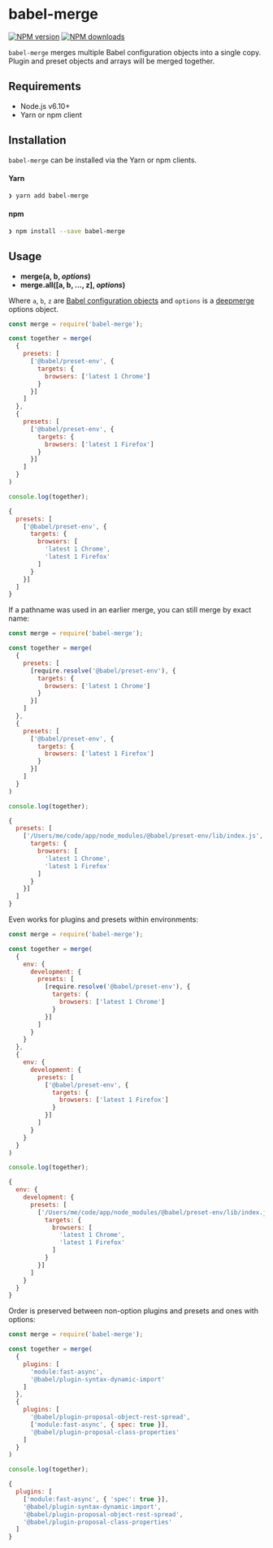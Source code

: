 # babel-merge
[![NPM version][npm-image]][npm-url] [![NPM downloads][npm-downloads]][npm-url]

`babel-merge` merges multiple Babel configuration objects into a single copy.
Plugin and preset objects and arrays will be merged together.

## Requirements

- Node.js v6.10+
- Yarn or npm client

## Installation

`babel-merge` can be installed via the Yarn or npm clients.

#### Yarn

```bash
❯ yarn add babel-merge
```

#### npm

```bash
❯ npm install --save babel-merge
```

## Usage

* __merge(a, b, _options_)__
* __merge.all([a, b, ..., z], _options_)__

Where `a`, `b`, `z` are [Babel configuration objects](https://babeljs.io/docs/usage/api/#options) and `options` is a [deepmerge](https://github.com/KyleAMathews/deepmerge#api) options object.

```js
const merge = require('babel-merge');

const together = merge(
  {
    presets: [
      ['@babel/preset-env', {
        targets: {
          browsers: ['latest 1 Chrome']
        }
      }]
    ]
  },
  {
    presets: [
      ['@babel/preset-env', {
        targets: {
          browsers: ['latest 1 Firefox']
        }
      }]
    ]
  }
)

console.log(together);

{
  presets: [
    ['@babel/preset-env', {
      targets: {
        browsers: [
          'latest 1 Chrome',
          'latest 1 Firefox'
        ]
      }
    }]
  ]
}
```

If a pathname was used in an earlier merge, you can still merge by exact name:

```js
const merge = require('babel-merge');

const together = merge(
  {
    presets: [
      [require.resolve('@babel/preset-env'), {
        targets: {
          browsers: ['latest 1 Chrome']
        }
      }]
    ]
  },
  {
    presets: [
      ['@babel/preset-env', {
        targets: {
          browsers: ['latest 1 Firefox']
        }
      }]
    ]
  }
)

console.log(together);

{
  presets: [
    ['/Users/me/code/app/node_modules/@babel/preset-env/lib/index.js', {
      targets: {
        browsers: [
          'latest 1 Chrome',
          'latest 1 Firefox'
        ]
      }
    }]
  ]
}
```

Even works for plugins and presets within environments:

```js
const merge = require('babel-merge');

const together = merge(
  {
    env: {
      development: {
        presets: [
          [require.resolve('@babel/preset-env'), {
            targets: {
              browsers: ['latest 1 Chrome']
            }
          }]
        ]
      }
    }
  },
  {
    env: {
      development: {
        presets: [
          ['@babel/preset-env', {
            targets: {
              browsers: ['latest 1 Firefox']
            }
          }]
        ]
      }
    }
  }
)

console.log(together);

{
  env: {
    development: {
      presets: [
        ['/Users/me/code/app/node_modules/@babel/preset-env/lib/index.js', {
          targets: {
            browsers: [
              'latest 1 Chrome',
              'latest 1 Firefox'
            ]
          }
        }]
      ]
    }
  }
}
```

Order is preserved between non-option plugins and presets and ones with options:

```js
const merge = require('babel-merge');

const together = merge(
  {
    plugins: [
      'module:fast-async',
      '@babel/plugin-syntax-dynamic-import'
    ]
  },
  {
    plugins: [
      '@babel/plugin-proposal-object-rest-spread',
      ['module:fast-async', { spec: true }],
      '@babel/plugin-proposal-class-properties'
    ]
  }
)

console.log(together);

{
  plugins: [
    ['module:fast-async', { 'spec': true }],
    '@babel/plugin-syntax-dynamic-import',
    '@babel/plugin-proposal-object-rest-spread',
    '@babel/plugin-proposal-class-properties'
  ]
}
```

[npm-image]: https://img.shields.io/npm/v/babel-merge.svg
[npm-downloads]: https://img.shields.io/npm/dt/babel-merge.svg
[npm-url]: https://npmjs.org/package/babel-merge
